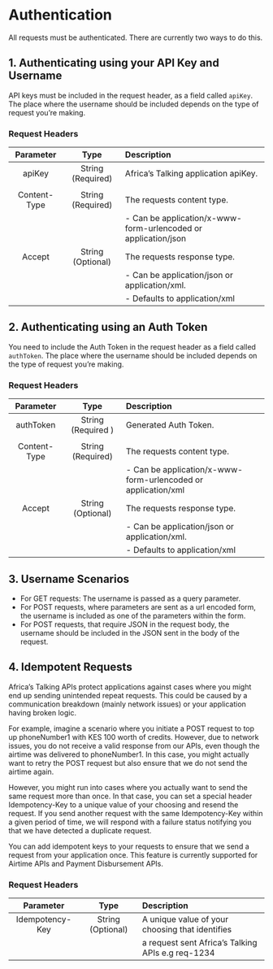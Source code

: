 # Authentication

All requests must be authenticated. There are currently two ways to do this.

## 1. Authenticating using your API Key and Username

API keys must be included in the request header, as a field called `apiKey`. The place where the username should be included depends on the type of request you’re making.

### Request Headers

|  Parameter   |       Type        | Description                                                    |
| :----------: | :---------------: | :------------------------------------------------------------- |
|    apiKey    | String (Required) | Africa’s Talking application apiKey.                           |
|              |                   |                                                                |
| Content-Type | String (Required) | The requests content type.                                     |
|              |                   | - Can be application/x-www-form-urlencoded or application/json |
|    Accept    | String (Optional) | The requests response type.                                    |
|              |                   | - Can be application/json or application/xml.                  |
|              |                   | - Defaults to application/xml                                  |

## 2. Authenticating using an Auth Token

You need to include the Auth Token in the request header as a field called `authToken`. The place where the username should be included depends on the type of request you’re making.

### Request Headers

|  Parameter   |        Type        | Description                                                   |
| :----------: | :----------------: | :------------------------------------------------------------ |
|  authToken   | String (Required ) | Generated Auth Token.                                         |
|              |                    |                                                               |
| Content-Type | String (Required)  | The requests content type.                                    |
|              |                    | - Can be application/x-www-form-urlencoded or application/xml |
|    Accept    | String (Optional)  | The requests response type.                                   |
|              |                    | - Can be application/json or application/xml.                 |
|              |                    | - Defaults to application/xml                                 |

## 3. Username Scenarios

- For GET requests: The username is passed as a query parameter.
- For POST requests, where parameters are sent as a url encoded form, the username is included as one of the parameters within the form.
- For POST requests, that require JSON in the request body, the username should be included in the JSON sent in the body of the request.

## 4. Idempotent Requests

Africa’s Talking APIs protect applications against cases where you might end up sending unintended repeat requests. This could be caused by a communication breakdown (mainly network issues) or your application having broken logic.

For example, imagine a scenario where you initiate a POST request to top up phoneNumber1 with KES 100 worth of credits. However, due to network issues, you do not receive a valid response from our APIs, even though the airtime was delivered to phoneNumber1. In this case, you might actually want to retry the POST request but also ensure that we do not send the airtime again.

However, you might run into cases where you actually want to send the same request more than once. In that case, you can set a special header Idempotency-Key to a unique value of your choosing and resend the request. If you send another request with the same Idempotency-Key within a given period of time, we will respond with a failure status notifying you that we have detected a duplicate request.

You can add idempotent keys to your requests to ensure that we send a request from your application once. This feature is currently supported for Airtime APIs and Payment Disbursement APIs.

### Request Headers

|    Parameter    |       Type        | Description                                       |
| :-------------: | :---------------: | :------------------------------------------------ |
| Idempotency-Key | String (Optional) | A unique value of your choosing that identifies   |
|                 |                   | a request sent Africa’s Talking APIs e.g req-1234 |
